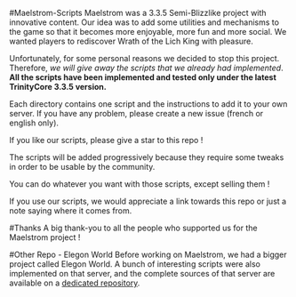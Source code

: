 #Maelstrom-Scripts
Maelstrom was a 3.3.5 Semi-Blizzlike project with innovative content. Our idea was to add some utilities and mechanisms to the game so that it becomes
more enjoyable, more fun and more social. We wanted players to rediscover Wrath of the Lich King with pleasure.

Unfortunately, for some personal reasons we decided to stop this project. Therefore, *we will give away the scripts that we already had implemented*. **All the scripts have been implemented and tested only under the latest TrinityCore 3.3.5 version.**

Each directory contains one script and the instructions to add it to your own server. If you have any problem, please create a new issue (french or english only).

If you like our scripts, please give a star to this repo !

The scripts will be added progressively because they require some tweaks in order to be usable by the community.

You can do whatever you want with those scripts, except selling them !

If you use our scripts, we would appreciate a link towards this repo or just a note saying where it comes from.

#Thanks
A big thank-you to all the people who supported us for the Maelstrom project !

#Other Repo - Elegon World
Before working on Maelstrom, we had a bigger project called Elegon World. A bunch of interesting scripts were also implemented on that server, and the complete sources of that server are available on a [dedicated repository](https://github.com/AmaVic/ElegonWorld).
